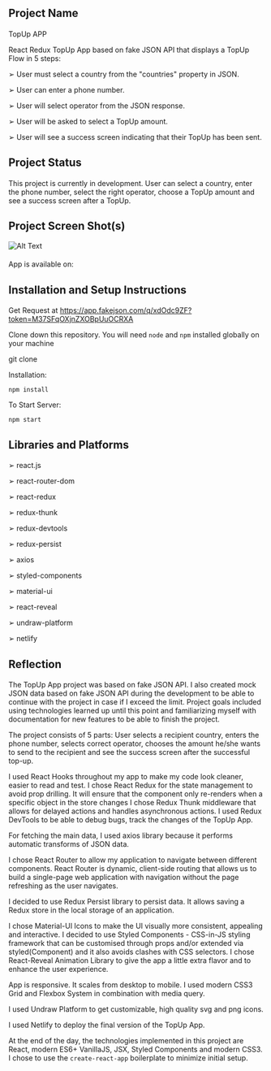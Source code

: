 ## Project Name

####

TopUp APP

React Redux TopUp App based on fake JSON API that displays a TopUp Flow in 5 steps:

➢ User must select a country from the "countries" property in JSON.

➢ User can enter a phone number.

➢ User will select operator from the JSON response.

➢ User will be asked to select a TopUp amount.

➢ User will see a success screen indicating that their TopUp has been sent.

## Project Status

####

This project is currently in development. User can select a country, enter the phone number, select the right operator, choose a TopUp amount and see a success screen after a TopUp.

## Project Screen Shot(s)

![Alt Text](https://media.giphy.com/media/vFKqnCdLPNOKc/giphy.gif)

####

App is available on:

## Installation and Setup Instructions

####

Get Request at https://app.fakejson.com/q/xdOdc9ZF?token=M37SFqOXjnZXOBpUuOCRXA

Clone down this repository. You will need `node` and `npm` installed globally on your machine

git clone

Installation:

`npm install`

To Start Server:

`npm start`

## Libraries and Platforms

####

➢ react.js

➢ react-router-dom

➢ react-redux

➢ redux-thunk

➢ redux-devtools

➢ redux-persist

➢ axios

➢ styled-components

➢ material-ui

➢ react-reveal

➢ undraw-platform

➢ netlify

## Reflection

####

The TopUp App project was based on fake JSON API. I also created mock JSON data based on fake JSON API during the development to be able to continue with the project in case if I exceed the limit. Project goals included using technologies learned up until this point and familiarizing myself with documentation for new features to be able to finish the project.

The project consists of 5 parts: User selects a recipient country, enters the phone number, selects correct operator, chooses the amount he/she wants to send to the recipient and see the success screen after the successful top-up.

I used React Hooks throughout my app to make my code look cleaner, easier to read and test. I chose React Redux for the state management to avoid prop drilling. It will ensure that the component only re-renders when a specific object in the store changes I chose Redux Thunk middleware that allows for delayed actions and handles asynchronous actions. I used Redux DevTools to be able to debug bugs, track the changes of the TopUp App.

For fetching the main data, I used axios library because it performs automatic transforms of JSON data.

I chose React Router to allow my application to navigate between different components. React Router is dynamic, client-side routing that allows us to build a single-page web application with navigation without the page refreshing as the user navigates.

I decided to use Redux Persist library to persist data. It allows saving a Redux store in the local storage of an application.

I chose Material-UI Icons to make the UI visually more consistent, appealing and interactive. I decided to use Styled Components - CSS-in-JS styling framework that can be customised through props and/or extended via styled(Component) and it also avoids clashes with CSS selectors. I chose React-Reveal Animation Library to give the app a little extra flavor and to enhance the user experience.

App is responsive. It scales from desktop to mobile. I used modern CSS3 Grid and Flexbox System in combination with media query.

I used Undraw Platform to get customizable, high quality svg and png icons.

I used Netlify to deploy the final version of the TopUp App.

At the end of the day, the technologies implemented in this project are React, modern ES6+ VanillaJS, JSX, Styled Components and modern CSS3. I chose to use the `create-react-app` boilerplate to minimize initial setup.

